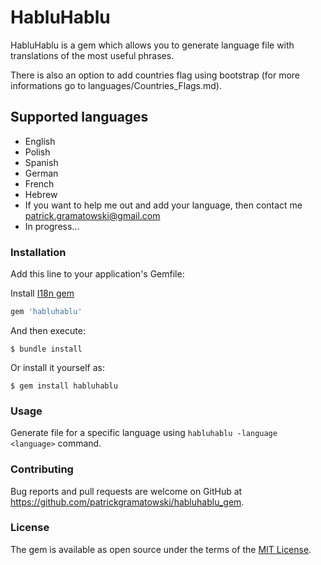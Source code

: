 # HabluHablu

HabluHablu is a gem which allows you to generate language file with translations of the most useful phrases.

There is also an option to add countries flag using bootstrap (for more informations go to languages/Countries_Flags.md).

## Supported languages

- English
- Polish
- Spanish
- German
- French
- Hebrew
- If you want to help me out and add your language, then contact me patrick.gramatowski@gmail.com
- In progress...

### Installation

Add this line to your application's Gemfile:

Install [I18n gem](https://github.com/ruby-i18n/i18n)

```ruby
gem 'habluhablu'
```

And then execute:

    $ bundle install

Or install it yourself as:

    $ gem install habluhablu

### Usage

Generate file for a specific language using `habluhablu -language <language>` command.

### Contributing

Bug reports and pull requests are welcome on GitHub at https://github.com/patrickgramatowski/habluhablu_gem.

### License

The gem is available as open source under the terms of the [MIT License](https://opensource.org/licenses/MIT).
